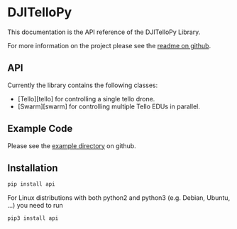 # DJITelloPy

This documentation is the API reference of the DJITelloPy Library.

For more information on the project please see the [readme on github](https://github.com/damiafuentes/DJITelloPy/blob/master/README.md).

## API

Currently the library contains the following classes:

- [Tello][tello] for controlling a single tello drone.
- [Swarm][swarm] for controlling multiple Tello EDUs in parallel.

## Example Code

Please see the [example directory](https://github.com/damiafuentes/DJITelloPy/tree/master/examples) on github.

## Installation

```bash
pip install api
```

For Linux distributions with both python2 and python3 (e.g. Debian, Ubuntu, ...) you need to run

```bash
pip3 install api
```